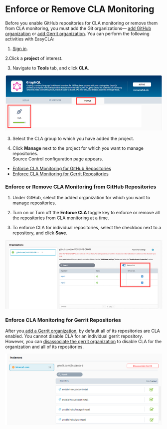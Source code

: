 # Enforce or Remove CLA Monitoring

Before you enable GitHub repositories for CLA monitoring or remove them from CLA monitoring, you must add the Git organizations— [add GitHub organization](./#add-github-organization) or [add Gerrit organization](./#add-gerrit-organization). You can perform the following activities with EasyCLA:

1. [Sign in](../sign-in-to-project-control-center.md).

2.Click a **project** of interest.

3. Navigate to **Tools** tab, and click **CLA**.

![Tools](../../../.gitbook/assets/tools-tab.png)

3. Select the CLA group to which you have added the project.

4. Click **Manage** next to the project for which you want to manage repositories.  
Source Control configuration page appears.

* [Enforce CLA Monitoring for GitHub Repositories](enforce-or-remove-cla-monitoring.md#enforce-or-remove-cla-monitoring-from-github-repositories)
* [Enforce CLA Monitoring for Gerrit Repositories](enforce-or-remove-cla-monitoring.md#enforce-cla-monitoring-for-gerrit-repositories)

### Enforce or Remove CLA Monitoring from GitHub Repositories

1. Under GitHub, select the added organization for which you want to manage repositories.

2. Turn on or Turn off the **Enforce CLA** toggle key to enforce or remove all the repositories from CLA monitoring at a time.

3. To enforce CLA for individual repositories, select the checkbox next to a repository, and click **Save**.

![Add or Remove Git Repositories](../../../.gitbook/assets/add-or-remove-git-repositories.png)

### Enforce CLA Monitoring for Gerrit Repositories

After you[ add a Gerrit organization](./#add-gerrit-organization), by default all of its repositories are CLA enabled. You cannot disable CLA for an individual gerrit repository. However, you can [disassociate the gerrit organization](./#disassociate-gerrit-organization) to disable CLA for the organization and all of its repositories.

![Gerrit Instance showing all its repositories CLA enabled](../../../.gitbook/assets/gerrit-instances.png)

